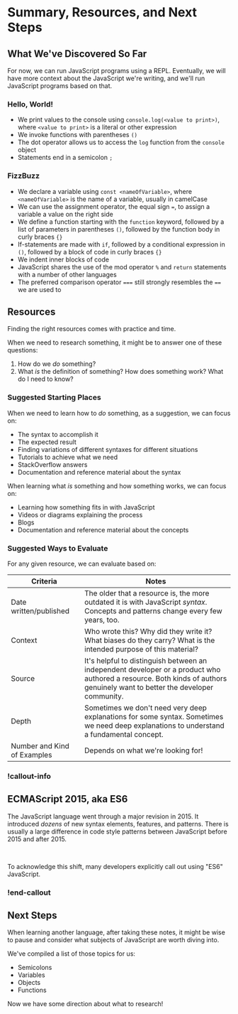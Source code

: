 # Summary, Resources, and Next Steps

## What We've Discovered So Far

For now, we can run JavaScript programs using a REPL. Eventually, we will have more context about the JavaScript we're writing, and we'll run JavaScript programs based on that.

### Hello, World!

- We print values to the console using `console.log(<value to print>)`, where `<value to print>` is a literal or other expression
- We invoke functions with parentheses `()`
- The dot operator allows us to access the `log` function from the `console` object
- Statements end in a semicolon `;`

### FizzBuzz

- We declare a variable using `const <nameOfVariable>`, where `<nameOfVariable>` is the name of a variable, usually in camelCase
- We can use the assignment operator, the equal sign `=`, to assign a variable a value on the right side
- We define a function starting with the `function` keyword, followed by a list of parameters in parentheses `()`, followed by the function body in curly braces `{}`
- If-statements are made with `if`, followed by a conditional expression in `()`, followed by a block of code in curly braces `{}`
- We indent inner blocks of code
- JavaScript shares the use of the mod operator `%` and `return` statements with a number of other languages
- The preferred comparison operator `===` still strongly resembles the `==` we are used to

## Resources

Finding the right resources comes with practice and time.

When we need to research something, it might be to answer one of these questions:

1. How do we _do_ something?
1. What _is_ the definition of something? How does something work? What do I need to know?

### Suggested Starting Places

When we need to learn how to _do_ something, as a suggestion, we can focus on:

- The syntax to accomplish it
- The expected result
- Finding variations of different syntaxes for different situations
- Tutorials to achieve what we need
- StackOverflow answers
- Documentation and reference material about the syntax

When learning what _is_ something and how something works, we can focus on:

- Learning how something fits in with JavaScript
- Videos or diagrams explaining the process
- Blogs
- Documentation and reference material about the concepts

### Suggested Ways to Evaluate

For any given resource, we can evaluate based on:

| Criteria                    | Notes                                                                                                                                                                      |
| --------------------------- | -------------------------------------------------------------------------------------------------------------------------------------------------------------------------- |
| Date written/published      | The older that a resource is, the more outdated it is with JavaScript _syntax_. Concepts and patterns change every few years, too.                                         |
| Context                     | Who wrote this? Why did they write it? What biases do they carry? What is the intended purpose of this material?                                                           |
| Source                      | It's helpful to distinguish between an independent developer or a product who authored a resource. Both kinds of authors genuinely want to better the developer community. |
| Depth                       | Sometimes we don't need very deep explanations for some syntax. Sometimes we need deep explanations to understand a fundamental concept.                                   |
| Number and Kind of Examples | Depends on what we're looking for!                                                                                                                                         |

### !callout-info

## ECMAScript 2015, aka ES6

The JavaScript language went through a major revision in 2015. It introduced _dozens_ of new syntax elements, features, and patterns. There is usually a large difference in code style patterns between JavaScript before 2015 and after 2015.

<br/>

To acknowledge this shift, many developers explicitly call out using "ES6" JavaScript.

### !end-callout

## Next Steps

When learning another language, after taking these notes, it might be wise to pause and consider what subjects of JavaScript are worth diving into.

We've compiled a list of those topics for us:

- Semicolons
- Variables
- Objects
- Functions

Now we have some direction about what to research!
